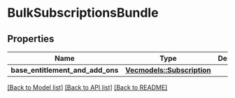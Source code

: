 # BulkSubscriptionsBundle

## Properties

Name | Type | Description | Notes
------------ | ------------- | ------------- | -------------
**base_entitlement_and_add_ons** | [**Vec<models::Subscription>**](Subscription.md) |  | 

[[Back to Model list]](../README.md#documentation-for-models) [[Back to API list]](../README.md#documentation-for-api-endpoints) [[Back to README]](../README.md)


